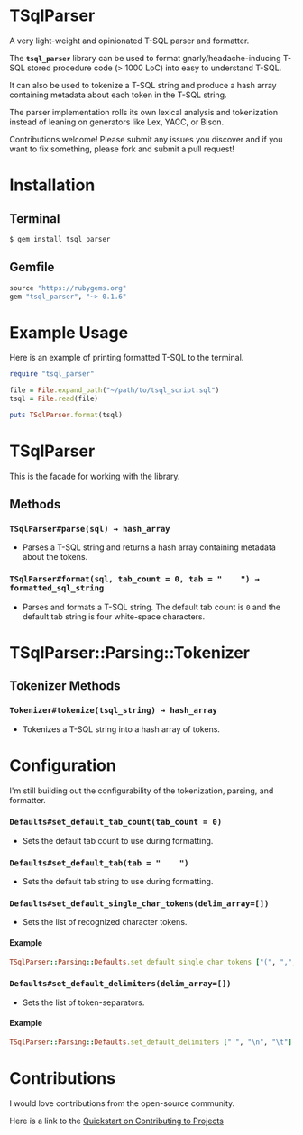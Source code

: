 # TSqlParser

A very light-weight and opinionated T-SQL parser and formatter.

The **`tsql_parser`** library can be used to format gnarly/headache-inducing T-SQL stored procedure code (> 1000 LoC) into easy to understand T-SQL. 

It can also be used to tokenize a T-SQL string and produce a hash array containing metadata about each token in the T-SQL string.

The parser implementation rolls its own lexical analysis and tokenization instead of leaning on generators like Lex, YACC, or Bison.

Contributions welcome! Please submit any issues you discover and if you want to fix something, please fork and submit a pull request!

# Installation

## Terminal

```bash
$ gem install tsql_parser
```

## Gemfile

```ruby
source "https://rubygems.org"
gem "tsql_parser", "~> 0.1.6"
```

# Example Usage

Here is an example of printing formatted T-SQL to the terminal.
```ruby
require "tsql_parser"

file = File.expand_path("~/path/to/tsql_script.sql")
tsql = File.read(file)

puts TSqlParser.format(tsql)
```

# TSqlParser

This is the facade for working with the library.

## Methods

### `TSqlParser#parse(sql) → hash_array`

- Parses a T-SQL string and returns a hash array containing metadata about the tokens.

### `TSqlParser#format(sql, tab_count = 0, tab = "    ") → formatted_sql_string`

- Parses and formats a T-SQL string. The default tab count is `0` and the default tab string is four white-space characters.

# TSqlParser::Parsing::Tokenizer

## Tokenizer Methods

### `Tokenizer#tokenize(tsql_string) → hash_array`

- Tokenizes a T-SQL string into a hash array of tokens.

# Configuration

I'm still building out the configurability of the tokenization, parsing, and formatter.

### `Defaults#set_default_tab_count(tab_count = 0)`

- Sets the default tab count to use during formatting.

### `Defaults#set_default_tab(tab = "    ")`

- Sets the default tab string to use during formatting.

### `Defaults#set_default_single_char_tokens(delim_array=[])`

- Sets the list of recognized character tokens.

#### Example
```ruby
TSqlParser::Parsing::Defaults.set_default_single_char_tokens ["(", ",", ")", "=", "+", "-", "%", "/", "*", "<", "!", ">", "'", "[", "]", ";"]
```

### `Defaults#set_default_delimiters(delim_array=[])`

* Sets the list of token-separators.

#### Example
```ruby
TSqlParser::Parsing::Defaults.set_default_delimiters [" ", "\n", "\t"]
```

# Contributions

I would love contributions from the open-source community. 

Here is a link to the [Quickstart on Contributing to Projects](https://docs.github.com/en/get-started/quickstart/contributing-to-projects)